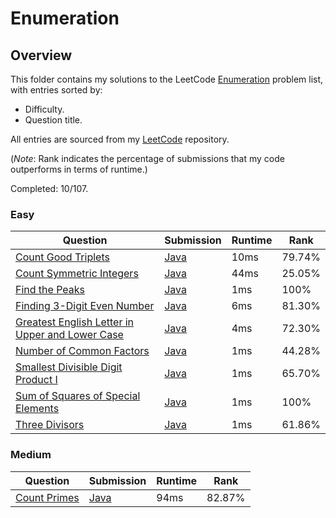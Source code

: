 # Enumeration

## Overview
This folder contains my solutions to the LeetCode [Enumeration](https://leetcode.com/problem-list/enumeration/) problem list,
with entries sorted by:
- Difficulty.
- Question title.

All entries are sourced from my [LeetCode](https://github.com/shumarb/leetcode) repository.

(*Note*: Rank indicates the percentage of submissions that my code outperforms in terms of runtime.)

Completed: 10/107.

### Easy
| Question                                                                                                                                      | Submission                                                                                                           | Runtime | Rank   |
|-----------------------------------------------------------------------------------------------------------------------------------------------|----------------------------------------------------------------------------------------------------------------------|---------|--------|
| [Count Good Triplets](https://leetcode.com/problems/count-good-triplets/description/)                                                         | [Java](https://github.com/shumarb/leetcode/blob/main/submissions/java/CountGoodTriplets.java)                        | 10ms    | 79.74% |
| [Count Symmetric Integers](https://leetcode.com/problems/count-symmetric-integers/description/)                                               | [Java](https://github.com/shumarb/leetcode/blob/main/submissions/java/CountSymmetricIntegers.java)                   | 44ms    | 25.05% |
| [Find the Peaks](https://leetcode.com/problems/find-the-peaks/description/)                                                                   | [Java](https://github.com/shumarb/leetcode/blob/main/submissions/java/FindThePeaks.java)                             | 1ms     | 100%   |
| [Finding 3-Digit Even Number](https://leetcode.com/problems/finding-3-digit-even-numbers/description/)                                        | [Java](https://github.com/shumarb/leetcode/blob/main/submissions/java/Finding3DigitEvenNumber.java)                  | 6ms     | 81.30% |
| [Greatest English Letter in Upper and Lower Case](https://leetcode.com/problems/greatest-english-letter-in-upper-and-lower-case/description/) | [Java](https://github.com/shumarb/leetcode/blob/main/submissions/java/GreatestEnglishLetterInUpperAndLowerCase.java) | 4ms     | 72.30% |
| [Number of Common Factors](https://leetcode.com/problems/number-of-common-factors/description/)                                               | [Java](https://github.com/shumarb/leetcode/blob/main/submissions/java/NumberOfCommonFactors.java)                    | 1ms     | 44.28% |
| [Smallest Divisible Digit Product I](https://leetcode.com/problems/smallest-divisible-digit-product-i/description/)                           | [Java](https://github.com/shumarb/leetcode/blob/main/submissions/java/SmallestDivisibleDigitProductOne.java)         | 1ms     | 65.70% |
| [Sum of Squares of Special Elements](https://leetcode.com/problems/sum-of-squares-of-elements/description/)                                   | [Java](https://github.com/shumarb/leetcode/blob/main/submissions/java/SumOfSquaresOfSpecialElements.java)            | 1ms     | 100%   |
| [Three Divisors](https://leetcode.com/problems/three-divisors/description/)                                                                   | [Java](https://github.com/shumarb/leetcode/blob/main/submissions/java/ThreeDivisors.java)                            | 1ms     | 61.86% |

### Medium
| Question                                                                | Submission                                                                              | Runtime | Rank   |
|-------------------------------------------------------------------------|-----------------------------------------------------------------------------------------|---------|--------|
| [Count Primes](https://leetcode.com/problems/count-primes/description/) | [Java](https://github.com/shumarb/leetcode/blob/main/submissions/java/CountPrimes.java) | 94ms    | 82.87% |
